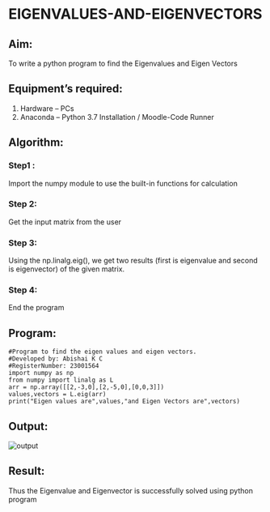 # EIGENVALUES-AND-EIGENVECTORS
## Aim:
To write a python program to find the Eigenvalues and Eigen Vectors
## Equipment’s required:
1. 	Hardware – PCs
2. 	Anaconda – Python 3.7 Installation / Moodle-Code Runner
## Algorithm:
### Step1 : 
Import the numpy module to use the built-in functions for calculation
### Step 2: 
Get the input matrix from the user
### Step 3: 
Using the np.linalg.eig(),  we get two results (first is eigenvalue and second is eigenvector) of the given matrix.
### Step 4: 
End the program
## Program:
``````
#Program to find the eigen values and eigen vectors.
#Developed by: Abishai K C
#RegisterNumber: 23001564
import numpy as np
from numpy import linalg as L
arr = np.array([[2,-3,0],[2,-5,0],[0,0,3]])
values,vectors = L.eig(arr)
print("Eigen values are",values,"and Eigen Vectors are",vectors)
``````
## Output:
![output](/output.png)
## Result:
Thus the Eigenvalue and Eigenvector is successfully solved using python program
